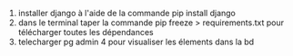 1) installer django à l'aide de la commande pip install django
2) dans le terminal taper la commande pip freeze > requirements.txt pour télécharger toutes les dépendances
3) telecharger pg admin 4 pour visualiser les élements dans la bd
